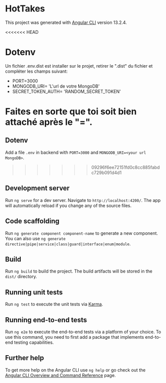 # HotTakes

This project was generated with [Angular CLI](https://github.com/angular/angular-cli) version 13.2.4.

<<<<<<< HEAD
# Dotenv

Un fichier .env.dist est installer sur le projet, retirer le ".dist" du fichier et compléter les champs suivant:

<ul>
    <li>PORT=3000</li>
    <li>MONGODB_URI= 'L'url de votre MongoDB'</li>
    <li>SECRET_TOKEN_AUTH= 'RANDOM_SECRET_TOKEN'</li>
</ul>

Faites en sorte que toi soit bien attaché après le "=".
=======
## Dotenv
Add a file `.env` in backend with `PORT=3000` and `MONGODB_URI=<your url MongoDB>`. 
>>>>>>> 09296f6ee72151fd0c8cc885fabdc729b091d4d1

## Development server

Run `ng serve` for a dev server. Navigate to `http://localhost:4200/`. The app will automatically reload if you change any of the source files.

## Code scaffolding

Run `ng generate component component-name` to generate a new component. You can also use `ng generate directive|pipe|service|class|guard|interface|enum|module`.

## Build

Run `ng build` to build the project. The build artifacts will be stored in the `dist/` directory.

## Running unit tests

Run `ng test` to execute the unit tests via [Karma](https://karma-runner.github.io).

## Running end-to-end tests

Run `ng e2e` to execute the end-to-end tests via a platform of your choice. To use this command, you need to first add a package that implements end-to-end testing capabilities.

## Further help

To get more help on the Angular CLI use `ng help` or go check out the [Angular CLI Overview and Command Reference](https://angular.io/cli) page.
